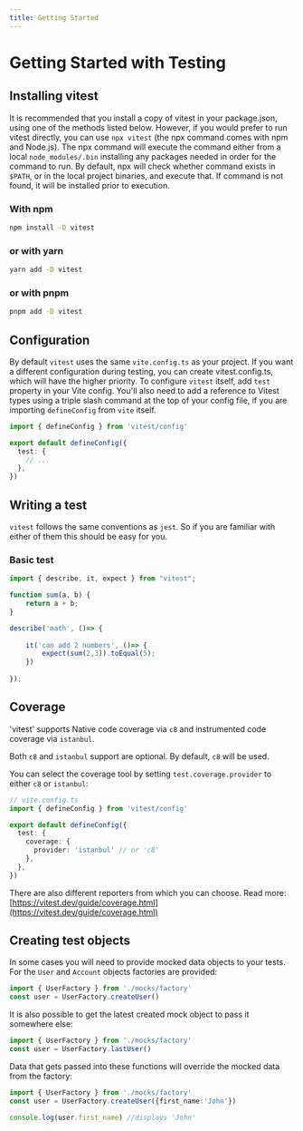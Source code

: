 ```yaml
---
title: Getting Started
---
```

# Getting Started with Testing

## Installing vitest

It is recommended that you install a copy of vitest in your package.json, using one of the methods listed below.
However, if you would prefer to run vitest directly, you can use `npx vitest` (the npx command comes with npm and Node.js).
The npx command will execute the command either from a local `node_modules/.bin` installing any packages needed in order for the command to run.
By default, npx will check whether command exists in `$PATH`, or in the local project binaries, and execute that. If command is not found, it will be installed prior to execution.

### With npm

```bash
npm install -D vitest
```

### or with yarn
```bash
yarn add -D vitest
```

### or with pnpm
```bash
pnpm add -D vitest
```
## Configuration
By default `vitest` uses the same `vite.config.ts` as your project.
If you want a different configuration during testing, you can create vitest.config.ts, which will have the higher priority.
To configure `vitest` itself, add `test` property in your Vite config. You'll also need to add a reference to Vitest types using a triple slash command at the top of your config file, if you are importing `defineConfig` from `vite` itself.

```typescript
import { defineConfig } from 'vitest/config'

export default defineConfig({
  test: {
    // ...
  },
})

```

## Writing a test
`vitest` follows the same conventions as `jest`. So if you are familiar with either of them this should be easy for you.  

### Basic test
```typescript
import { describe, it, expect } from "vitest";

function sum(a, b) {
    return a + b;
}

describe('math', ()=> {
    
    it('can add 2 numbers', ()=> {
        expect(sum(2,3)).toEqual(5);
    })
    
});
```
## Coverage
'vitest' supports Native code coverage via `c8` and instrumented code coverage via `istanbul`.

Both `c8` and `istanbul` support are optional. By default, `c8` will be used.

You can select the coverage tool by setting `test.coverage.provider` to either `c8` or `istanbul`:


```typescript
// vite.config.ts
import { defineConfig } from 'vitest/config'

export default defineConfig({
  test: {
    coverage: {
      provider: 'istanbul' // or 'c8'
    },
  },
})
```

There are also different reporters from which you can choose. Read more: [https://vitest.dev/guide/coverage.html](https://vitest.dev/guide/coverage.html)

## Creating test objects
In some cases you will need to provide mocked data objects to your tests.  
For the `User` and `Account` objects factories are provided:

```typescript
import { UserFactory } from './mocks/factory'
const user = UserFactory.createUser()

```

It is also possible to get the latest created mock object to pass it somewhere else:

```typescript
import { UserFactory } from './mocks/factory'
const user = UserFactory.lastUser()
```

Data that gets passed into these functions will override the mocked data from the factory:

```typescript
import { UserFactory } from './mocks/factory'
const user = UserFactory.createUser({first_name:'John'})

console.log(user.first_name) //displays 'John'

```

